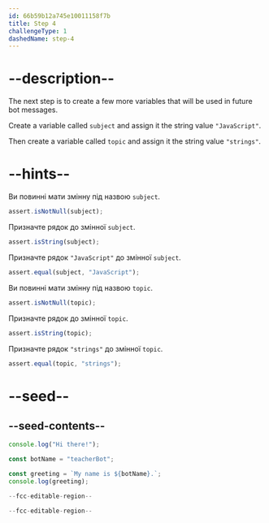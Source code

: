 ```yaml
---
id: 66b59b12a745e10011158f7b
title: Step 4
challengeType: 1
dashedName: step-4
---
```


# --description--

The next step is to create a few more variables that will be used in future bot messages.

Create a variable called `subject` and assign it the string value `"JavaScript"`.

Then create a variable called `topic` and assign it the string value `"strings"`.

# --hints--

Ви повинні мати змінну під назвою `subject`.

```js
assert.isNotNull(subject);
```

Призначте рядок до змінної `subject`.

```js
assert.isString(subject);
```

Призначте рядок `"JavaScript"` до змінної `subject`.

```js
assert.equal(subject, "JavaScript");
```

Ви повинні мати змінну під назвою `topic`.

```js
assert.isNotNull(topic);
```

Призначте рядок до змінної `topic`.

```js
assert.isString(topic);
```

Призначте рядок `"strings"` до змінної `topic`.

```js
assert.equal(topic, "strings");
```

# --seed--

## --seed-contents--

```js
console.log("Hi there!");

const botName = "teacherBot";

const greeting = `My name is ${botName}.`;
console.log(greeting);

--fcc-editable-region--

--fcc-editable-region--
```
